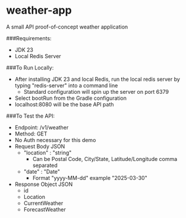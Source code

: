 # weather-app
A small API proof-of-concept weather application

###Requirements:
- JDK 23
- Local Redis Server

###To Run Locally:
- After installing JDK 23 and local Redis, run the local redis server by typing "redis-server" into a command line
    - Standard configuration will spin up the server on port 6379
- Select bootRun from the Gradle configuration 
- localhost:8080 will be the base API path

###To Test the API:
- Endpoint: /v1/weather
- Method: GET
- No Auth necessary for this demo
- Request Body JSON
    - "location" : "string"
        - Can be Postal Code, City/State, Latitude/Longitude comma separated
    - "date" : "Date"
        - Format "yyyy-MM-dd" example "2025-03-30"
- Response Object JSON
    - id
    - Location
    - CurrentWeather
    - ForecastWeather


